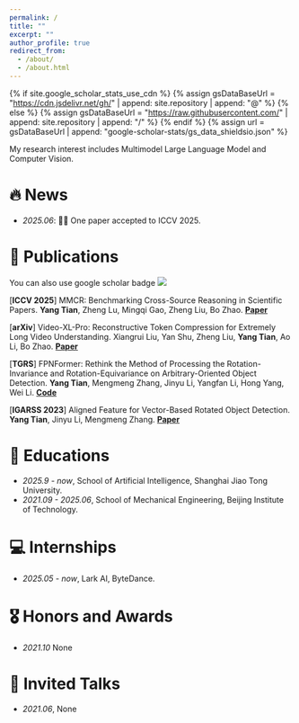```yaml
---
permalink: /
title: ""
excerpt: ""
author_profile: true
redirect_from: 
  - /about/
  - /about.html
---
```


{% if site.google_scholar_stats_use_cdn %}
{% assign gsDataBaseUrl = "https://cdn.jsdelivr.net/gh/" | append: site.repository | append: "@" %}
{% else %}
{% assign gsDataBaseUrl = "https://raw.githubusercontent.com/" | append: site.repository | append: "/" %}
{% endif %}
{% assign url = gsDataBaseUrl | append: "google-scholar-stats/gs_data_shieldsio.json" %}

<span class='anchor' id='about-me'></span>


My research interest includes Multimodel Large Language Model and Computer Vision.


# 🔥 News
- *2025.06*: 🎉🎉 One paper accepted to ICCV 2025.

# 📝 Publications 
You can also use google scholar badge <a href='https://scholar.google.com/citations?user=DwterwUAAAAJ'><img src="https://img.shields.io/endpoint?url={{ url | url_encode }}&logo=Google%20Scholar&labelColor=f6f6f6&color=9cf&style=flat&label=citations"></a>

[**ICCV 2025**] MMCR: Benchmarking Cross-Source Reasoning in Scientific Papers. **Yang Tian**, Zheng Lu, Mingqi Gao, Zheng Liu, Bo Zhao. [**Paper**](https://arxiv.org/abs/2503.16856)

[**arXiv**] Video-XL-Pro: Reconstructive Token Compression for Extremely Long Video Understanding. Xiangrui Liu, Yan Shu, Zheng Liu, **Yang Tian**, Ao Li, Bo Zhao. [**Paper**](https://arxiv.org/pdf/2503.18478)

[**TGRS**] FPNFormer: Rethink the Method of Processing the Rotation-Invariance and Rotation-Equivariance on Arbitrary-Oriented Object Detection. **Yang Tian**, Mengmeng Zhang, Jinyu Li, Yangfan Li, Hong Yang, Wei Li. [**Code**](https://github.com/yangtian6781/FPNFormer)

[**IGARSS 2023**] Aligned Feature for Vector-Based Rotated Object Detection. **Yang Tian**, Jinyu Li, Mengmeng Zhang. [**Paper**](https://ieeexplore.ieee.org/document/10283200)

# 📖 Educations
- *2025.9 - now*, School of Artificial Intelligence, Shanghai Jiao Tong University.
- *2021.09 - 2025.06*, School of Mechanical Engineering, Beijing Institute of Technology.

# 💻 Internships
- *2025.05 - now*, Lark AI, ByteDance.

# 🎖 Honors and Awards
- *2021.10* None

# 💬 Invited Talks
- *2021.06*, None
